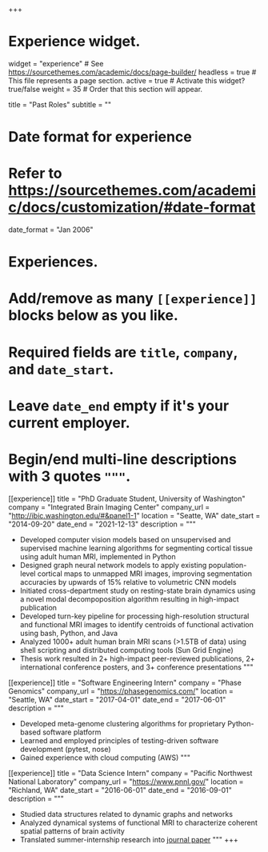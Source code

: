 +++
# Experience widget.
widget = "experience"  # See https://sourcethemes.com/academic/docs/page-builder/
headless = true  # This file represents a page section.
active = true  # Activate this widget? true/false
weight = 35  # Order that this section will appear.

title = "Past Roles"
subtitle = ""

# Date format for experience
#   Refer to https://sourcethemes.com/academic/docs/customization/#date-format
date_format = "Jan 2006"

# Experiences.
#   Add/remove as many `[[experience]]` blocks below as you like.
#   Required fields are `title`, `company`, and `date_start`.
#   Leave `date_end` empty if it's your current employer.
#   Begin/end multi-line descriptions with 3 quotes `"""`.


[[experience]]
  title = "PhD Graduate Student, University of Washington"
  company = "Integrated Brain Imaging Center"
  company_url = "http://ibic.washington.edu/#&panel1-1"
  location = "Seatte, WA"
  date_start = "2014-09-20"
  date_end = "2021-12-13"
  description = """

  * Developed computer vision models based on unsupervised and supervised machine learning algorithms for segmenting cortical tissue using adult human MRI, implemented in Python
  * Designed graph neural network models to apply existing population-level cortical maps to unmapped MRI images, improving segmentation accuracies by upwards of 15% relative to volumetric CNN models
  * Initiated cross-department study on resting-state brain dynamics using a novel modal decompoposition algorithm resulting in high-impact publication
  * Developed turn-key pipeline for processing high-resolution structural and functional MRI images to identify centroids of functional activation using bash, Python, and Java
  * Analyzed 1000+ adult human brain MRI scans (>1.5TB of data) using shell scripting and distributed computing tools (Sun Grid Engine)
  * Thesis work resulted in 2+ high-impact peer-reviewed publications, 2+ international conference posters, and 3+ conference presentations
  """

[[experience]]
  title = "Software Engineering Intern"
  company = "Phase Genomics"
  company_url = "https://phasegenomics.com/"
  location = "Seattle, WA"
  date_start = "2017-04-01"
  date_end = "2017-06-01"
  description = """

  * Developed meta-genome clustering algorithms for proprietary Python-based software platform
  * Learned and employed principles of testing-driven software development (pytest, nose)
  * Gained experience with cloud computing (AWS)
  """
  
[[experience]]
  title = "Data Science Intern"
  company = "Pacific Northwest National Laboratory"
  company_url = "https://www.pnnl.gov/"
  location = "Richland, WA"
  date_start = "2016-06-01"
  date_end = "2016-09-01"
  description = """
  
  * Studied data structures related to dynamic graphs and networks
  * Analyzed dynamical systems of functional MRI to characterize coherent spatial patterns of brain activity
  * Translated summer-internship research into [journal paper](https://www.frontiersin.org/articles/10.3389/fncom.2019.00075/full)
  """
+++
